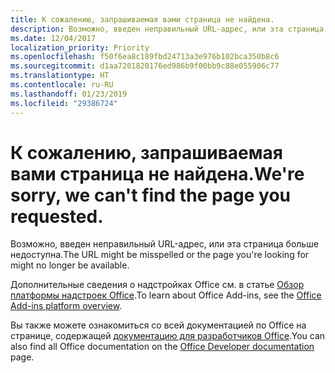 ```yaml
---
title: К сожалению, запрашиваемая вами страница не найдена.
description: Возможно, введен неправильный URL-адрес, или эта страница больше недоступна.
ms.date: 12/04/2017
localization_priority: Priority
ms.openlocfilehash: f50f6ea8c189fbd24713a3e976b102bca350b8c6
ms.sourcegitcommit: d1aa7201820176ed986b9f00bb9c88e055906c77
ms.translationtype: HT
ms.contentlocale: ru-RU
ms.lasthandoff: 01/23/2019
ms.locfileid: "29386724"
---
```

# <a name="were-sorry-we-cant-find-the-page-you-requested"></a><span data-ttu-id="77497-103">К сожалению, запрашиваемая вами страница не найдена.</span><span class="sxs-lookup"><span data-stu-id="77497-103">We're sorry, we can't find the page you requested.</span></span>

<span data-ttu-id="77497-104">Возможно, введен неправильный URL-адрес, или эта страница больше недоступна.</span><span class="sxs-lookup"><span data-stu-id="77497-104">The URL might be misspelled or the page you're looking for might no longer be available.</span></span>  

<span data-ttu-id="77497-105">Дополнительные сведения о надстройках Office см. в статье [Обзор платформы надстроек Office](https://docs.microsoft.com/office/dev/add-ins/overview/office-add-ins).</span><span class="sxs-lookup"><span data-stu-id="77497-105">To learn about Office Add-ins, see the [Office Add-ins platform overview](https://docs.microsoft.com/office/dev/add-ins/overview/office-add-ins).</span></span>

<span data-ttu-id="77497-106">Вы также можете ознакомиться со всей документацией по Office на странице, содержащей [документацию для разработчиков Office](https://developer.microsoft.com/office/docs).</span><span class="sxs-lookup"><span data-stu-id="77497-106">You can also find all Office documentation on the [Office Developer documentation](https://developer.microsoft.com/office/docs) page.</span></span>

